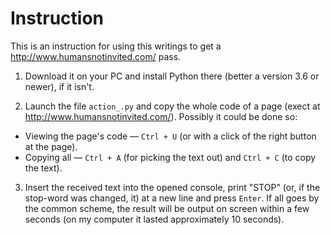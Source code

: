 # Instruction

This is an instruction for using this writings to get a <http://www.humansnotinvited.com/> pass.

<!--
<ol> <!- Is it being done correctly? ->
	0. Download it on your PC and install Python there (better a version 3.6 or newer), if it isn't.<br>
	1. Launch the file `action_.py` and copy the whole code of a page (exect at <http://www.humansnotinvited.com/>). Possibly it could be done so:<br>
	+ Viewing the page's code — `Ctrl + U` (or with a click of the right button at the page).<br>
	+ Copying all — `Ctrl + A` (for picking the text out) and `Ctrl + C` (to copy the text).<br>
	2. Insert the received text into the opened console, print "STOP" (or, if the stop-word was changed, print it) and press `Enter`.

</ol>
-->

1. Download it on your PC and install Python there (better a version 3.6 or newer), if it isn't.

2. Launch the file `action_.py` and copy the whole code of a page (exect at <http://www.humansnotinvited.com/>). Possibly it could be done so:
+ Viewing the page's code — `Ctrl + U` (or with a click of the right button at the page).
+ Copying all — `Ctrl + A` (for picking the text out) and `Ctrl + C` (to copy the text).

3. Insert the received text into the opened console, print "STOP" (or, if the stop-word was changed, it) at a new line and press `Enter`. If all goes by the common scheme, the result will be output on screen within a few seconds (on my computer it lasted approximately 10 seconds).